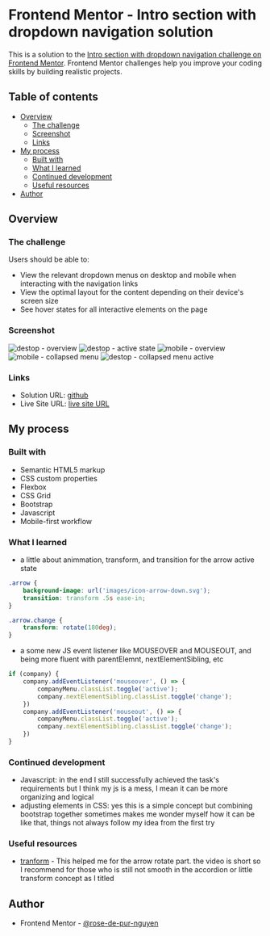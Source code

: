 # Frontend Mentor - Intro section with dropdown navigation solution

This is a solution to the [Intro section with dropdown navigation challenge on Frontend Mentor](https://www.frontendmentor.io/challenges/intro-section-with-dropdown-navigation-ryaPetHE5). Frontend Mentor challenges help you improve your coding skills by building realistic projects. 

## Table of contents

- [Overview](#overview)
  - [The challenge](#the-challenge)
  - [Screenshot](#screenshot)
  - [Links](#links)
- [My process](#my-process)
  - [Built with](#built-with)
  - [What I learned](#what-i-learned)
  - [Continued development](#continued-development)
  - [Useful resources](#useful-resources)
- [Author](#author)


## Overview

### The challenge

Users should be able to:

- View the relevant dropdown menus on desktop and mobile when interacting with the navigation links
- View the optimal layout for the content depending on their device's screen size
- See hover states for all interactive elements on the page

### Screenshot

![destop - overview](results/desktop%20-%20overview.png)
![destop - active state](results/desktop%20-%20active%20state.png)
![mobile - overview](results/mobile%20-%20overview.png)
![mobile - collapsed menu](results/mobile%20-%20collapsed%20menu.png)
![destop - collapsed menu active](results/mobile%20-%20collaped%20menu%20active.png)

### Links

- Solution URL: [github](https://github.com/rose-de-pur-nguyen/-frontend-mentor-Intro-dropdown-nav.git)
- Live Site URL: [live site URL](https://rose-de-pur-nguyen.github.io/-frontend-mentor-Intro-dropdown-nav/)

## My process

### Built with

- Semantic HTML5 markup
- CSS custom properties
- Flexbox
- CSS Grid
- Bootstrap 
- Javascript
- Mobile-first workflow

### What I learned

- a little about animmation, transform, and transition for the arrow active state

```css
.arrow {
    background-image: url('images/icon-arrow-down.svg');
    transition: transform .5s ease-in;
}

.arrow.change {
    transform: rotate(180deg);
}

```
- a some new JS event listener like MOUSEOVER and MOUSEOUT, and being more fluent with parentElemnt, nextElementSibling, etc
```js
if (company) {
    company.addEventListener('mouseover', () => {
        companyMenu.classList.toggle('active');
        company.nextElementSibling.classList.toggle('change');
    })
    company.addEventListener('mouseout', () => {
        companyMenu.classList.toggle('active');
        company.nextElementSibling.classList.toggle('change');
    })
}
```

### Continued development

- Javascript: in the end I still successfully achieved the task's requirements but I think my js is a mess, I mean it can be more organizing and logical 
- adjusting elements in CSS: yes this is a simple concept but combining bootstrap together sometimes makes me wonder myself how it can be like that, things not always follow my idea from the first try 

### Useful resources

- [tranform](https://www.youtube.com/watch?v=4qnWreynXLU&t=13s) - This helped me for the arrow rotate part. the video is short so I recommend for those who is still not smooth in the accordion or little transform concept as I titled


## Author

- Frontend Mentor - [@rose-de-pur-nguyen](https://www.frontendmentor.io/profile/rose-de-pur-nguyen)

